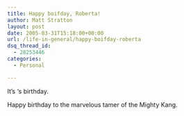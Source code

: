 ```yaml
---
title: Happy boifday, Roberta!
author: Matt Stratton
layout: post
date: 2005-03-31T15:18:00+00:00
url: /life-in-general/happy-boifday-roberta
dsq_thread_id:
  - 28253446
categories:
  - Personal

---
```

It&#8217;s &#8216;s birthday.

Happy birthday to the marvelous tamer of the Mighty Kang.
